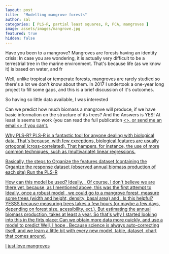 ```yaml
---
layout: post
title:  "Modelling mangrove forests"
author: sal
categories: [ PLS-R, partial least squares, R, PCA, mangroves ]
image: assets/images/mangrove.jpg
featured: true
hidden: false
---
```


Have you been to a mangrove? 
Mangroves are forests having an identity crisis: 
In case you are wondering, it is actually very difficult to be a terrestrial tree in the marine environment. That's because life (as we know it) is based on water, and fr

Well, unlike tropical or temperate forests, mangroves are rarely studied so there's a lot we don't know about them. 
In 2017 I undertook a one-year long project to fill some gaps, and this is a brief discussion of it's outcomes.

So having so little data available, I was interested 

Can we predict how much biomass a mangrove will produce, if we have basic information on the structure of its trees?
And the Answers is YES! At least is seems to work (you can read the full publication <a href="" ><>, or <a href=""> send me an email<> if you can't.

Why PLS-R? PLS-R is a fantastic tool for anyone dealing with biological data. That's because, with few exceptions, biological features are usually ortogonal (cross-correlated). That hampers, for instance, the use of more common techniques, such as (multivariate) linear regressions. 

Basically, the steps to 
Organize the features dataset (containing the 
Organize the response dataset (observed annual biomass production of each site)
Run the PLS-R 

How can this model be used? Ideally, . Of course, I don't believe we are there yet, because, as I mentioned above, this was the first attempt to Ideally, once a robust model , we could go to a mangrove forest, measure some trees (width and height, density, basal area) and . Is this helpful? YESSS because measuring trees takes a few hours (or maybe a few days, depending on forest size, acessibility, ect.). But estimating the annual biomass production, takes at least a year. So that's why I started looking into this in the firts place: Can we obtain more data more quickly, and use a model to predict Well, I hope . Because science is always auto-correcting itself, and we learn a little bit with every new model, table, dataset, chart that comes around.



 <span class="spoiler">I just love mangroves</span>


